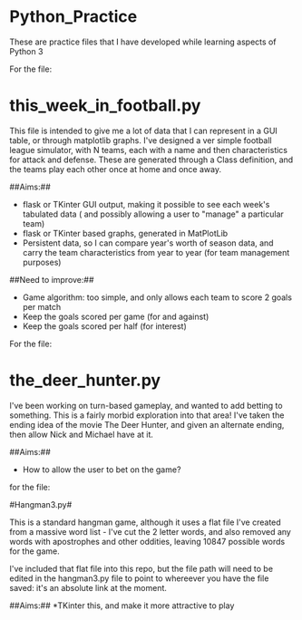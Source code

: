 # Python_Practice
These are practice files that I have developed while learning aspects of Python 3

For the file:
# this_week_in_football.py #

This file is intended to give me a lot of data that I can represent in a GUI table, or through matplotlib graphs. I've designed a ver simple football league simulator, with N teams, each with a name and then characteristics for attack and defense. These are generated through a Class definition, and the teams play each other once at home and once away. 

##Aims:##
* flask or TKinter GUI output, making it possible to see each week's tabulated data ( and possibly allowing a user to "manage" a particular team)
* flask or TKinter based graphs, generated in MatPlotLib
* Persistent data, so I can compare year's worth of season data, and carry the team characteristics from year to year (for team management purposes)

##Need to improve:##
* Game algorithm: too simple, and only allows each team to score 2 goals per match
* Keep the goals scored per game (for and against)
* Keep the goals scored per half (for interest)

For the file:
# the_deer_hunter.py #

I've been working on turn-based gameplay, and wanted to add betting to something. This is a fairly morbid exploration into that area!
I've taken the ending idea of the movie The Deer Hunter, and given an alternate ending, then allow Nick and Michael have at it. 

##Aims:##
* How to allow the user to bet on the game?

for the file:

#Hangman3.py#

This is a standard hangman game, although it uses a flat file I've created from a massive word list - I've cut the 2 letter words, and also removed any words with apostrophes and other oddities, leaving 10847 possible words for the game.

I've included that flat file into this repo, but the file path will need to be edited in the hangman3.py file to point to whereever you have the file saved: it's an absolute link at the moment.

##Aims:##
*TKinter this, and make it more attractive to play





